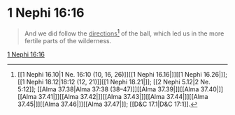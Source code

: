 # 1 Nephi 16:16

> And we did follow the <u>directions</u>[^a] of the ball, which led us in the more fertile parts of the wilderness.

[1 Nephi 16:16](https://www.churchofjesuschrist.org/study/scriptures/bofm/1-ne/16?lang=eng&id=p16#p16)


[^a]: [[1 Nephi 16.10|1 Ne. 16:10 (10, 16, 26)]][[1 Nephi 16.16|]][[1 Nephi 16.26|]]; [[1 Nephi 18.12|18:12 (12, 21)]][[1 Nephi 18.21|]]; [[2 Nephi 5.12|2 Ne. 5:12]]; [[Alma 37.38|Alma 37:38 (38–47)]][[Alma 37.39|]][[Alma 37.40|]][[Alma 37.41|]][[Alma 37.42|]][[Alma 37.43|]][[Alma 37.44|]][[Alma 37.45|]][[Alma 37.46|]][[Alma 37.47|]]; [[D&C 17.1|D&C 17:1]].  
